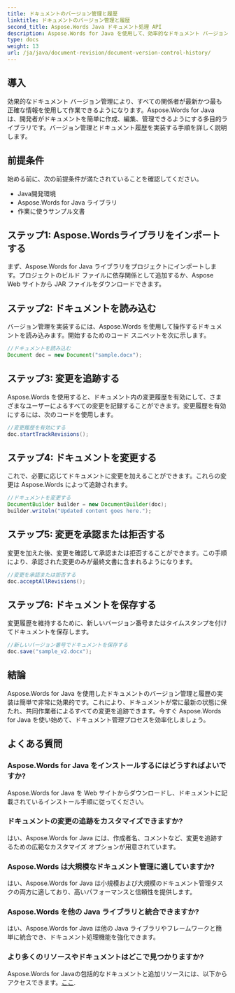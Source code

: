 ```yaml
---
title: ドキュメントのバージョン管理と履歴
linktitle: ドキュメントのバージョン管理と履歴
second_title: Aspose.Words Java ドキュメント処理 API
description: Aspose.Words for Java を使用して、効率的なドキュメント バージョン管理を学習します。変更を管理し、シームレスに共同作業を行い、リビジョンを簡単に追跡します。
type: docs
weight: 13
url: /ja/java/document-revision/document-version-control-history/
---
```


## 導入

効果的なドキュメント バージョン管理により、すべての関係者が最新かつ最も正確な情報を使用して作業できるようになります。Aspose.Words for Java は、開発者がドキュメントを簡単に作成、編集、管理できるようにする多目的ライブラリです。バージョン管理とドキュメント履歴を実装する手順を詳しく説明します。

## 前提条件

始める前に、次の前提条件が満たされていることを確認してください。

- Java開発環境
- Aspose.Words for Java ライブラリ
- 作業に使うサンプル文書

## ステップ1: Aspose.Wordsライブラリをインポートする

まず、Aspose.Words for Java ライブラリをプロジェクトにインポートします。プロジェクトのビルド ファイルに依存関係として追加するか、Aspose Web サイトから JAR ファイルをダウンロードできます。

## ステップ2: ドキュメントを読み込む

バージョン管理を実装するには、Aspose.Words を使用して操作するドキュメントを読み込みます。開始するためのコード スニペットを次に示します。

```java
//ドキュメントを読み込む
Document doc = new Document("sample.docx");
```

## ステップ3: 変更を追跡する

Aspose.Words を使用すると、ドキュメント内の変更履歴を有効にして、さまざまなユーザーによるすべての変更を記録することができます。変更履歴を有効にするには、次のコードを使用します。

```java
//変更履歴を有効にする
doc.startTrackRevisions();
```

## ステップ4: ドキュメントを変更する

これで、必要に応じてドキュメントに変更を加えることができます。これらの変更は Aspose.Words によって追跡されます。

```java
//ドキュメントを変更する
DocumentBuilder builder = new DocumentBuilder(doc);
builder.writeln("Updated content goes here.");
```

## ステップ5: 変更を承認または拒否する

変更を加えた後、変更を確認して承認または拒否することができます。この手順により、承認された変更のみが最終文書に含まれるようになります。

```java
//変更を承認または拒否する
doc.acceptAllRevisions();
```

## ステップ6: ドキュメントを保存する

変更履歴を維持するために、新しいバージョン番号またはタイムスタンプを付けてドキュメントを保存します。

```java
//新しいバージョン番号でドキュメントを保存する
doc.save("sample_v2.docx");
```

## 結論

Aspose.Words for Java を使用したドキュメントのバージョン管理と履歴の実装は簡単で非常に効果的です。これにより、ドキュメントが常に最新の状態に保たれ、共同作業者によるすべての変更を追跡できます。今すぐ Aspose.Words for Java を使い始めて、ドキュメント管理プロセスを効率化しましょう。

## よくある質問

### Aspose.Words for Java をインストールするにはどうすればよいですか?

Aspose.Words for Java を Web サイトからダウンロードし、ドキュメントに記載されているインストール手順に従ってください。

### ドキュメントの変更の追跡をカスタマイズできますか?

はい、Aspose.Words for Java には、作成者名、コメントなど、変更を追跡するための広範なカスタマイズ オプションが用意されています。

### Aspose.Words は大規模なドキュメント管理に適していますか?

はい、Aspose.Words for Java は小規模および大規模のドキュメント管理タスクの両方に適しており、高いパフォーマンスと信頼性を提供します。

### Aspose.Words を他の Java ライブラリと統合できますか?

はい、Aspose.Words for Java は他の Java ライブラリやフレームワークと簡単に統合でき、ドキュメント処理機能を強化できます。

### より多くのリソースやドキュメントはどこで見つかりますか?

 Aspose.Words for Javaの包括的なドキュメントと追加リソースには、以下からアクセスできます。[ここ](https://reference.aspose.com/words/java/).